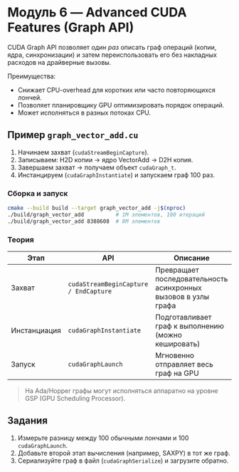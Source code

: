 # Модуль 6 — Advanced CUDA Features (Graph API)

CUDA Graph API позволяет *один раз* описать граф операций (копии, ядра, синхронизации) и затем переиспользовать его без накладных расходов на драйверные вызовы.

Преимущества:
- Снижает CPU-overhead для коротких или часто повторяющихся лончей.
- Позволяет планировщику GPU оптимизировать порядок операций.
- Может исполняться в разных потоках CPU.

## Пример `graph_vector_add.cu`

1. Начинаем захват (`cudaStreamBeginCapture`).  
2. Записываем: H2D копии → ядро VectorAdd → D2H копия.  
3. Завершаем захват → получаем объект `cudaGraph_t`.  
4. Инстанцируем (`cudaGraphInstantiate`) и запускаем граф 100 раз.

### Сборка и запуск

```bash
cmake --build build --target graph_vector_add -j$(nproc)
./build/graph_vector_add          # 1М элементов, 100 итераций
./build/graph_vector_add 8388608  # 8М элементов
```

### Теория

| Этап | API | Описание |
|------|-----|----------|
| Захват | `cudaStreamBeginCapture / EndCapture` | Превращает последовательность асинхронных вызовов в узлы графа |
| Инстанциация | `cudaGraphInstantiate` | Подготавливает граф к выполнению (можно кешировать) |
| Запуск | `cudaGraphLaunch` | Мгновенно отправляет весь граф на GPU |

> На Ada/Hopper графы могут исполняться аппаратно на уровне GSP (GPU Scheduling Processor).

## Задания
1. Измерьте разницу между 100 обычными лончами и 100 `cudaGraphLaunch`.  
2. Добавьте второй этап вычисления (например, SAXPY) в тот же граф.  
3. Сериализуйте граф в файл (`cudaGraphSerialize`) и загрузите обратно. 